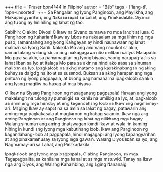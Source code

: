 +++
title = 'Prayer bpn4444 in Filipino'
author = "Báb"
tags = ['lang-tl', 'bpn-unsorted']
+++
Sa Pangalan ng Iyong Panginoon, ang Maylikha, ang Makapangyarihan, ang Nakasasapat sa Lahat, ang Pinakadakila. Siya na ang tulong ay hinihiling ng lahat ng tao.

Sabihin: O aking Diyos! O Ikaw na Siyang gumawa ng mga langit at lupa, O Panginoon ng Kaharian! Ikaw ay lubos na nakaaalam sa mga lihim ng mga puso, samantalang ang Iyong Kalagayan ay hindi naunawaan ng lahat maliban sa Iyong Sarili. Nakikita Mo ang anumang nauukol sa akin, samantalang walang sinumang makagagawa nito maliban sa Iyo. Marapatin Mo para sa akin, sa pamamagitan ng Iyong biyaya, yaong nakapag-aalis sa lahat liban sa Iyo at italaga Mo para sa akin na hindi ako aasa sa sinuman maliban sa Iyo. Ipagkaloob na aking matamo ang kapakinabangan ng aking buhay sa daigdig na ito at sa susunod. Buksan sa aking harapan ang mga pintuan ng Iyong pagpapala, at buong pagmamahal na ipagkaloob sa akin ang Iyong magiliw na habag at mga biyaya.

O Ikaw na Siyang Panginoon ng masaganang pagpapala! Hayaan ang Iyong makalangit na tulong ay pumaligid sa kanila na umiibig sa Iyo, at ipagkaloob sa amin ang mga handog at ang kagandahang loob na Ikaw ang nagmamay-ari. Maging Ikaw ay sapat na sa amin sa lahat ng bagay, patawarin ang aming mga pagkakasala at magkaroon ng habag sa amin. Ikaw nga ang aming Panginoon at ang Panginoon ng lahat ng nilikhang mga bagay. Walang sinuman ang aming tinatawagan kundi Ikaw, at wala rin kaming hihingiin kundi ang Iyong mga kabutihang loob. Ikaw ang Panginoon ng kagandahang-loob at pagpapala, hindi magagapi ang Iyong kapangyarihan at ang pinakamahusay sa Iyong mga gawain. Walang Diyos liban sa Iyo, ang Nagmamay-ari sa Lahat, ang Pinakadakila.

Ipagkaloob ang Iyong mga pagpapala, O aking Panginoon, sa mga Tagapagbalita, sa kanila na mga banal at sa mga matuwid. Tunay na Ikaw nga ang Diyos, ang Walang Kahambing, ang Lging Nananaig.

